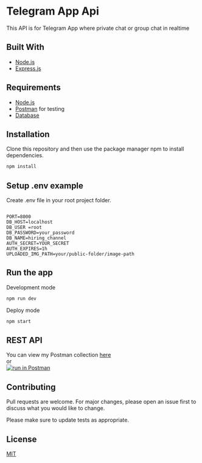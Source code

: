 # Telegram App Api

This API is for Telegram App where private chat or group chat in realtime

## Built With
* [Node.js](https://nodejs.org/en/)
* [Express.js](https://expressjs.com/)

## Requirements
* [Node.js](https://nodejs.org/en/)
* [Postman](https://www.getpostman.com/) for testing
* [Database](database-example.sql)

## Installation

Clone this repository and then use the package manager npm to install dependencies.


```bash
npm install
```

## Setup .env example

Create .env file in your root project folder.

```env

PORT=8000
DB_HOST=localhost
DB_USER =root
DB_PASSWORD=your_password
DB_NAME=hiring_channel
AUTH_SECRET=YOUR_SECRET
AUTH_EXPIRES=1h
UPLOADED_IMG_PATH=your/public-folder/image-path

```

## Run the app

Development mode

```bash
npm run dev
```

Deploy mode

```bash
npm start
```

## REST API

You can view my Postman collection [here](https://www.getpostman.com/collections/65e37e55e8c3d1a69d55) </br>
or </br>
[![run in Postman](https://run.pstmn.io/button.svg)](https://app.getpostman.com/run-collection/65e37e55e8c3d1a69d55)

## Contributing
Pull requests are welcome. For major changes, please open an issue first to discuss what you would like to change.

Please make sure to update tests as appropriate.

## License
[MIT](https://choosealicense.com/licenses/mit/)
